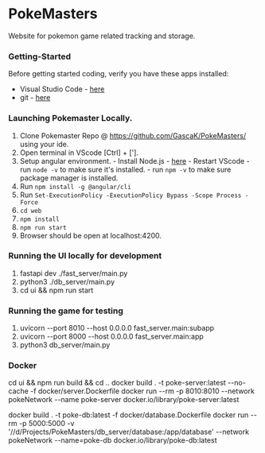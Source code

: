 # PokeMasters
Website for pokemon game related tracking and storage.


### Getting-Started

Before getting started coding, verify you have these apps installed:
* Visual Studio Code - [here](https://code.visualstudio.com/)
* git - [here](https://git-scm.com/download/win)

### Launching Pokemaster Locally.
1. Clone Pokemaster Repo @ https://github.com/GascaK/PokeMasters/ using your ide.
2. Open terminal in VScode [Ctrl] + ['].
3. Setup angular environment.
        - Install Node.js - [here](https://nodejs.org/en/)
        - Restart VScode
        - run `node -v` to make sure it's installed.
        - run `npm -v` to make sure package manager is installed.
4. Run `npm install -g @angular/cli`
5. Run `Set-ExecutionPolicy -ExecutionPolicy Bypass -Scope Process -Force`
6. `cd web`
7. `npm install`
8. `npm run start`
9. Browser should be open at localhost:4200.

### Running the UI locally for development
1. fastapi dev ./fast_server/main.py
2. python3 ./db_server/main.py
3. cd ui && npm run start

### Running the game for testing
1. uvicorn --port 8010 --host 0.0.0.0 fast_server.main:subapp
2. uvicorn --port 8000 --host 0.0.0.0 fast_server.main:app
3. python3 db_server/main.py

### Docker
cd ui && npm run build && cd ..
docker build . -t poke-server:latest --no-cache -f docker/server.Dockerfile
docker run --rm -p 8010:8010 --network pokeNetwork --name poke-server docker.io/library/poke-server:latest

docker build . -t poke-db:latest -f docker/database.Dockerfile
docker run --rm -p 5000:5000 -v '//d/Projects/PokeMasters/db_server/database:/app/database' --network pokeNetwork --name=poke-db docker.io/library/poke-db:latest